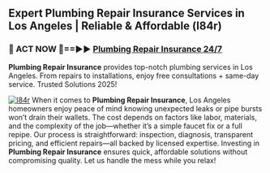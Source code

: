 ## Expert Plumbing Repair Insurance Services in Los Angeles | Reliable & Affordable (l84r)  

<h3>🚿 ACT NOW 🌟==►► <a href="https://tinyurl.com/2ne6vx2x" rel="nofollow">Plumbing Repair Insurance 24/7</a></h3>

**Plumbing Repair Insurance** provides top-notch plumbing services in Los Angeles. From repairs to installations, enjoy free consultations + same-day service. Trusted Solutions 2025!

[![l84r](https://i.imgur.com/4PFF4AK.jpeg)](https://tinyurl.com/2ne6vx2x)
When it comes to **Plumbing Repair Insurance**, Los Angeles homeowners enjoy peace of mind knowing unexpected leaks or pipe bursts won’t drain their wallets. The cost depends on factors like labor, materials, and the complexity of the job—whether it’s a simple faucet fix or a full repipe. Our process is straightforward: inspection, diagnosis, transparent pricing, and efficient repairs—all backed by licensed expertise. Investing in **Plumbing Repair Insurance** ensures quick, affordable solutions without compromising quality. Let us handle the mess while you relax!